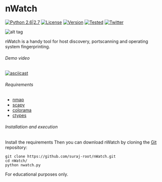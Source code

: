# nWatch  

[![Python 2.6|2.7](https://img.shields.io/badge/Python-2.6.*--2.7.*-blue.svg)](https://www.python.org/downloads/)
[![License](https://img.shields.io/badge/License-GNU--GPLv3-yellow.svg)](https://www.gnu.org/licenses/gpl-3.0.en.html)
[![Version](https://img.shields.io/badge/Version-1.2-orange.svg)](https://github.com/suraj-root/nWatch/blob/master/nwatch.py)
[![Tested](https://img.shields.io/badge/Tested--on-linux-2C3539.svg)](https://en.wikipedia.org/wiki/Linux_distribution)
[![Twitter](https://img.shields.io/badge/twitter-%40the__root__labs-0099e5.svg)](https://twitter.com/the_root_labs)

![alt tag](http://s33.postimg.org/4za23nuhb/nwatch2.png)

nWatch is a handy tool for host discovery, portscanning and operating system fingerprinting.

###### Demo video
[![asciicast](https://asciinema.org/a/84830.png)](https://asciinema.org/a/84830?speed=1.2)


###### Requirements
* [nmap](https://pypi.python.org/pypi/python-nmap)
* [scapy](http://www.secdev.org/projects/scapy/)
* [colorama](https://pypi.python.org/pypi/colorama)
* [ctypes](https://pypi.python.org/pypi/ctypes/1.0.2)


###### Installation and execution
Install the requirements
Then you can download nWatch by cloning the [Git](https://github.com/suraj-root/nWatch) repository:

    git clone https://github.com/suraj-root/nWatch.git
    cd nWatch/
    python nwatch.py 
    
For educational purposes only.
